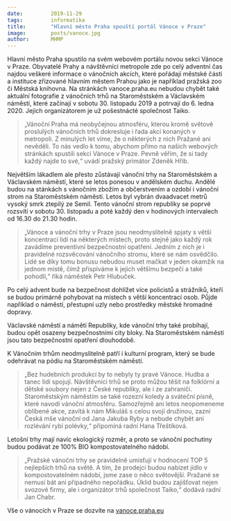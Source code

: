 ```yaml
---
date:         2019-11-29
tags:         informatika
title:        "Hlavní město Praha spouští portál Vánoce v Praze"
image: 	      posts/vanoce.jpg
author:       MHMP
---
```


Hlavní město Praha spustilo na svém webovém portálu novou sekci Vánoce v Praze. Obyvatelé Prahy a návštěvníci metropole zde po celý adventní čas najdou veškeré informace o vánočních akcích, které pořádají městské části a instituce zřizované hlavním městem Prahou jako je například pražská zoo či Městská knihovna. Na stránkách vanoce.praha.eu nebudou chybět také aktuální fotografie z vánočních trhů na Staroměstském a Václavském náměstí, které začínají v sobotu 30. listopadu 2019 a potrvají do 6. ledna 2020. Jejich organizátorem je už pošestnácté společnost Taiko.

> „Vánoční Praha má neobyčejnou atmosféru, kterou kromě světově proslulých vánočních trhů dokresluje i řada akcí konaných v metropoli. Z minulých let víme, že o některých z nich Pražané ani nevěděli. To nás vedlo k tomu, abychom přímo na našich webových stránkách spustili sekci Vánoce v Praze. Pevně věřím, že si tady každý najde to své,“ uvádí pražský primátor Zdeněk Hřib.

Největším lákadlem ale přesto zůstávají vánoční trhy na Staroměstském a Václavském náměstí, které se letos ponesou v andělském duchu. Andělé budou na stánkách s vánočním zbožím a občerstvením a ozdobí i vánoční strom na Staroměstském náměstí. Letos byl vybrán dvaadvacet metrů vysoký smrk ztepilý ze Semil. Tento vánoční strom republiky se poprvé rozsvítí v sobotu 30. listopadu a poté každý den v hodinových intervalech od 16.30 do 21.30 hodin.

> „Vánoce a vánoční trhy v Praze jsou neodmyslitelně spjaty s větší koncentrací lidí na některých místech, proto stejně jako každý rok zavádíme preventivní bezpečnostní opatření. Jedním z nich je i pravidelné rozsvěcování vánočního stromu, které se nám osvědčilo. Lidé se díky tomu bonusu nebudou muset mačkat v jeden okamžik na jednom místě, čímž přispíváme k jejich většímu bezpečí a také pohodlí,“ říká náměstek Petr Hlubuček.

Po celý advent bude na bezpečnost dohlížet více policistů a strážníků, kteří se budou primárně pohybovat na místech s větší koncentrací osob. Půjde například o náměstí, přestupní uzly nebo prostředky městské hromadné dopravy.

Václavské náměstí a námětí Republiky, kde vánoční trhy také probíhají, budou opět osazeny bezpečnostními city bloky. Na Staroměstském náměstí jsou tato bezpečnostní opatření dlouhodobě.

K Vánočním trhům neodmyslitelně patří i kulturní program, který se bude odehrávat na pódiu na Staroměstském náměstí. 

> „Bez hudebních produkcí by to nebyly ty pravé Vánoce. Hudba a tanec lidi spojují. Návštěvníci trhů se proto můžou těšit na folklórní a dětské soubory nejen z České republiky, ale i ze zahraničí. Staroměstským náměstím se také rozezní koledy a sváteční písně, které navodí vánoční atmosféru. Samozřejmě ani letos neopomeneme oblíbené akce, zavítá k nám Mikuláš s celou svojí družinou, zazní Česká mše vánoční od Jana Jakuba Ryby a nebude chybět ani rozlévání rybí polévky,“ připomíná radní Hana Třeštíková.

Letošní trhy mají navíc ekologický rozměr, a proto se vánoční pochutiny budou podávat ze 100% BIO kompostovatelného nádobí. 

> „Pražské vánoční trhy se pravidelně umisťují v hodnocení TOP 5 nejlepších trhů na světě. A tím, že prodejci budou nabízet jídlo v kompostovatelném nádobí, jsme zase o něco světovější. Pražané se nemusí bát ani případného nepořádku. Úklid budou zajišťovat nejen svozové firmy, ale i organizátor trhů společnost Taiko,“ dodává radní Jan Chabr.

Vše o vánocích v Praze se dozvíte na [vanoce.praha.eu](http://www.praha.eu/jnp/cz/o_meste/magistrat/tiskovy_servis/akce_a_kampane/vanoce_2019/index.html)

 
